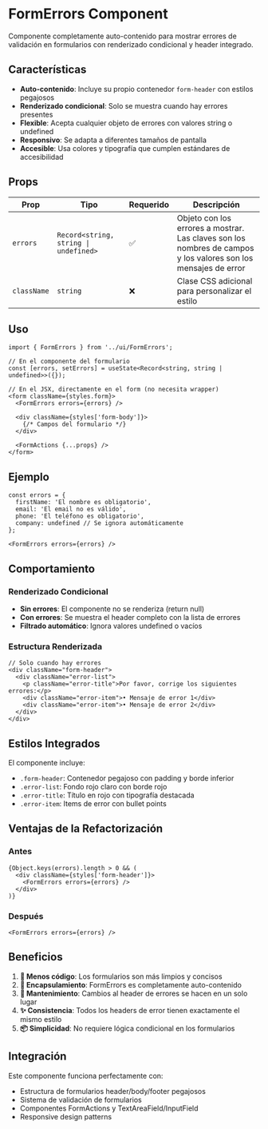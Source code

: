 # FormErrors Component

Componente completamente auto-contenido para mostrar errores de validación en formularios con renderizado condicional y header integrado.

## Características

- **Auto-contenido**: Incluye su propio contenedor `form-header` con estilos pegajosos
- **Renderizado condicional**: Solo se muestra cuando hay errores presentes
- **Flexible**: Acepta cualquier objeto de errores con valores string o undefined
- **Responsivo**: Se adapta a diferentes tamaños de pantalla
- **Accesible**: Usa colores y tipografía que cumplen estándares de accesibilidad

## Props

| Prop | Tipo | Requerido | Descripción |
|------|------|-----------|-------------|
| `errors` | `Record<string, string \| undefined>` | ✅ | Objeto con los errores a mostrar. Las claves son los nombres de campos y los valores son los mensajes de error |
| `className` | `string` | ❌ | Clase CSS adicional para personalizar el estilo |

## Uso

```tsx
import { FormErrors } from '../ui/FormErrors';

// En el componente del formulario
const [errors, setErrors] = useState<Record<string, string | undefined>>({});

// En el JSX, directamente en el form (no necesita wrapper)
<form className={styles.form}>
  <FormErrors errors={errors} />
  
  <div className={styles['form-body']}>
    {/* Campos del formulario */}
  </div>
  
  <FormActions {...props} />
</form>
```

## Ejemplo

```tsx
const errors = {
  firstName: 'El nombre es obligatorio',
  email: 'El email no es válido',
  phone: 'El teléfono es obligatorio',
  company: undefined // Se ignora automáticamente
};

<FormErrors errors={errors} />
```

## Comportamiento

### Renderizado Condicional
- **Sin errores**: El componente no se renderiza (return null)
- **Con errores**: Se muestra el header completo con la lista de errores
- **Filtrado automático**: Ignora valores undefined o vacíos

### Estructura Renderizada
```tsx
// Solo cuando hay errores
<div className="form-header">
  <div className="error-list">
    <p className="error-title">Por favor, corrige los siguientes errores:</p>
    <div className="error-item">• Mensaje de error 1</div>
    <div className="error-item">• Mensaje de error 2</div>
  </div>
</div>
```

## Estilos Integrados
El componente incluye:
- `.form-header`: Contenedor pegajoso con padding y borde inferior
- `.error-list`: Fondo rojo claro con borde rojo
- `.error-title`: Título en rojo con tipografía destacada
- `.error-item`: Items de error con bullet points

## Ventajas de la Refactorización

### Antes
```tsx
{Object.keys(errors).length > 0 && (
  <div className={styles['form-header']}>
    <FormErrors errors={errors} />
  </div>
)}
```

### Después
```tsx
<FormErrors errors={errors} />
```

## Beneficios

1. **🚀 Menos código**: Los formularios son más limpios y concisos
2. **🎯 Encapsulamiento**: FormErrors es completamente auto-contenido
3. **🔧 Mantenimiento**: Cambios al header de errores se hacen en un solo lugar
4. **✨ Consistencia**: Todos los headers de error tienen exactamente el mismo estilo
5. **📦 Simplicidad**: No requiere lógica condicional en los formularios

## Integración

Este componente funciona perfectamente con:
- Estructura de formularios header/body/footer pegajosos
- Sistema de validación de formularios
- Componentes FormActions y TextAreaField/InputField
- Responsive design patterns

